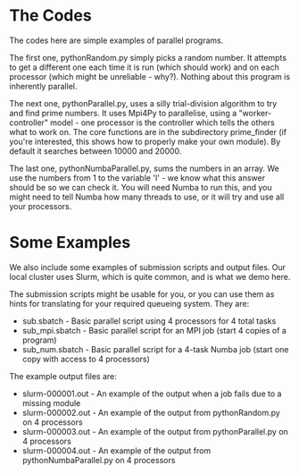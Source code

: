 # The Codes
The codes here are simple examples of parallel programs.

The first one, pythonRandom.py simply picks a random number. It
attempts to get a different one each time it is run (which should work) and
on each processor (which might be unreliable - why?). Nothing about this
program is inherently parallel. 

The next one, pythonParallel.py, uses a silly trial-division algorithm to try and find prime numbers.
It uses Mpi4Py to parallelise, using a "worker-controller" model - one processor
is the controller which tells the others what to work on. The core functions are in the subdirectory
prime\_finder (if you're interested, this shows how to properly make your own module). By default it
searches between 10000 and 20000.

The last one, pythonNumbaParallel.py, sums the numbers in an array. We use the numbers from 1 to 
the variable 'l' - we know what this answer should be so we can check it. You will need Numba to run this,
and you might need to tell Numba how many threads to use, or it will try and use all your
processors.



# Some Examples 

We also include some examples of submission scripts and output files. Our local
cluster uses Slurm, which is quite common, and is what we demo here. 

The submission scripts might be usable for you, or you can use them as hints for
translating for your required queueing system. They are:
* sub.sbatch - Basic parallel script using 4 processors for 4 total tasks
* sub\_mpi.sbatch - Basic parallel script for an MPI job (start 4 copies of a program)
* sub\_num.sbatch - Basic parallel script for a 4-task Numba job (start one copy with access to 4 processors)


The example output files are:
* slurm-000001.out - An example of the output when a job fails due to a missing module
* slurm-000002.out - An example of the output from pythonRandom.py on 4 processors
* slurm-000003.out - An example of the output from pythonParallel.py on 4 processors
* slurm-000004.out - An example of the output from pythonNumbaParallel.py on 4 processors

